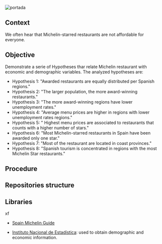 ![portada](https://github.com/angelanavarrog/Restaurantes-con-Estrella/blob/master/images/image1.jpg)

## Context

We often hear that Michelin-starred restaurants are not affordable for everyone.


## Objective

Demonstrate a serie of Hypotheses thar relate Michelin restaurant with economic and demographic variables. The analyzed hypotheses are:

- Hypothesis 1: "Awarded restaurants are equally distributed per Spanish regions."
- Hypothesis 2: "The larger population, the more award-winning restaurants."
- Hypothesis 3: "The more award-winning regions have lower unemployment rates."
- Hypothesis 4: "Average menu prices are higher in regions with lower unemployment rates regions."
- Hypothesis 5: " Highest menu prices are associated to restaurants that counts with a higher number of stars."
- Hypothesis 6: "Most Michelin-starred restaurants in Spain have been awarded only one star."
- Hypothesis 7: "Most of the restaurant are located in coast provinces." 
- Hypothesis 8: "Spanish tourism is concentrated in regions with the most Michelin Star restaurants."


## Procedure



## Repositories structure


## Libraries

xf
- [Spain Michelin Guide](https://guide.michelin.com/es/es/restaurantes/1-estrella-michelin/2-estrellas-michelin/3-estrellas-michelin)

- [Instituto Nacional de Estadística](https://www.ine.es/): used to obtain demographic and economic information.